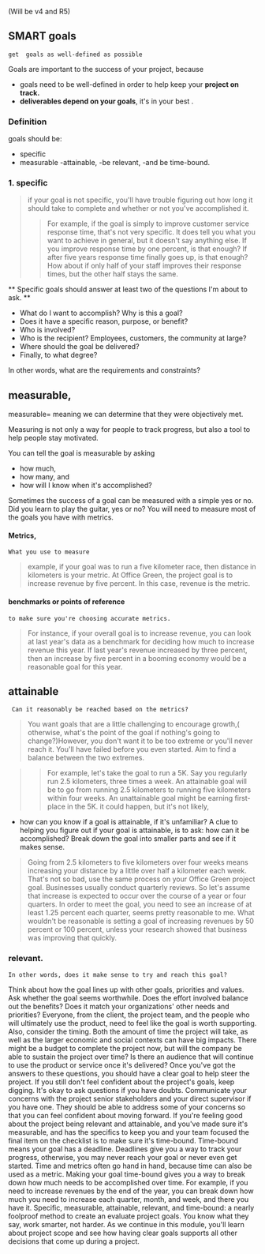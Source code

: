 (Will be v4 and R5)
##  SMART goals 

``get  goals as well-defined as possible ``

Goals are important to the success of your project, because
-  goals need to be well-defined in order to help keep your **project on track.**
-  **deliverables depend on your goals**, it's in your best
. 

### Definition

goals should be:
-  specific
- measurable
 -attainable, 
 -be relevant,
 -and be time-bound.

 ### 1. specific
 
> if your goal is not specific, you'll have trouble figuring out how long it should take to complete and whether or not
you've accomplished it.
>>For example, if the goal is simply to improve customer service response time, that's not very specific. It does tell you what you
want to achieve in general, but it doesn't say anything else. If you improve response time by one percent, is that enough? If after five years
response time finally goes up, is that enough? How about if only half of your staff improves their response times, but the other half stays the same. 

** Specific goals should answer at least two of the questions I'm about to ask. **
- What do I want to accomplish?
Why is this a goal? 
- Does it have a specific reason, purpose, or benefit?
- Who is involved?
- Who is the recipient? Employees, customers, the community at large? 
- Where should the goal be delivered? 
- Finally, to what degree? 

In other words, what are the requirements and constraints? 

## measurable, 

measurable= meaning we can determine that they were objectively met. 

Measuring is not only a way for people to track progress, 
but also a tool to help people stay motivated. 

You can tell the goal is measurable by asking 

- how much,  
- how many, and  
- how will I know when it's accomplished?


Sometimes the success of a goal can be measured with a simple yes or no. Did you learn to play the guitar, yes or no? 
You will need to measure most of the goals you have with metrics. 

#### Metrics,
``What you use to measure``

> example, if your goal was to run a five kilometer race, then distance in kilometers is your metric.
>  At Office Green, the project goal is to increase revenue by five percent. In this case, revenue is the metric. 

#### benchmarks or points of reference

``to make sure you're choosing accurate metrics.``


>For instance, if your overall goal is to increase revenue, you can look at last year's data as a benchmark for deciding how much to increase revenue this year. If last year's revenue increased by three percent, then an increase by five percent in a booming economy would be a reasonable goal for this year. 

## attainable

 `` Can it reasonably be reached based on the metrics?``
 > You want goals that are a little challenging to encourage growth,( otherwise, what's the point of the goal if nothing's going to change?)However, you don't want it to be too extreme or you'll never reach it. You'll have failed before you even started. Aim to find a balance between the two extremes.

>>For example, let's take the goal to run a 5K. Say you regularly run 2.5 kilometers, three times a week. An attainable goal will be to go from running 2.5 kilometers to running five kilometers within four weeks. An unattainable goal might be earning first-place in the 5K.  it could happen, but it's not likely, 

 - how can you know if a goal is attainable, if it's unfamiliar? A clue to helping you figure out if your goal is attainable, is to ask: how can it be accomplished? Break down the goal into smaller parts and see if it makes sense. 
 > Going from 2.5 kilometers to five kilometers over four weeks means increasing your distance by a little over half a kilometer each week. That's not so bad, use the same process on your Office Green project goal. Businesses usually conduct quarterly reviews. 
 > So let's assume that increase is expected to occur over the course of a year or four quarters. In order to meet the goal, you need to see an increase of at least 1.25 percent each quarter, seems pretty reasonable to me. What wouldn't be reasonable is setting a goal of increasing revenues by 50 percent
or 100 percent, unless your research showed that business was improving that quickly. 

### relevant. 

``In other words, does it make sense to try and reach this goal? ``

Think about how the
goal lines up with other goals,
priorities and values. Ask whether the goal
seems worthwhile. Does the effort involved
balance out the benefits? Does it match your
organizations' other needs and priorities? Everyone, from the
client, the project team, and the people who
will ultimately use the product, need to feel like the goal is
worth supporting. Also, consider the timing. Both the amount of time
the project will take, as well as the larger
economic and social contexts can have big impacts. There might be a budget to
complete the project now, but will the company be able to sustain the project over time? Is there an audience that
will continue to use the product or service
once it's delivered? Once you've got the answers
to these questions, you should have a clear goal
to help steer the project. If you still don't
feel confident about the project's goals,
keep digging. It's okay to ask questions
if you have doubts. Communicate your concerns with the project senior
stakeholders and your direct supervisor
if you have one. They should be able to address
some of your concerns so that you can feel confident
about moving forward. If you're feeling good about the project being
relevant and attainable, and you've made sure
it's measurable, and has the specifics to keep
you and your team focused the final item on the checklist is to make sure it's time-bound. Time-bound means your
goal has a deadline. Deadlines give you a way
to track your progress, otherwise, you may never reach your goal or never
even get started. Time and metrics often
go hand in hand, because time can also
be used as a metric. Making your goal time-bound
gives you a way to break down how much needs to
be accomplished over time. For example, if you need to increase revenues by
the end of the year, you can break down how much you need to increase each quarter, month, and week, and
there you have it. Specific, measurable,
attainable, relevant, and time-bound: a nearly foolproof method to create
an evaluate project goals. You know what they say, work smarter, not harder. As we continue in this module, you'll learn about project scope and see how having clear goals supports all other decisions that come up during a project.

